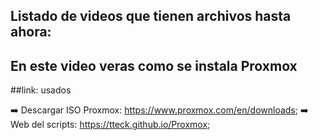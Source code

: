 ## Listado de videos que tienen archivos hasta ahora:
## En este video veras como se instala Proxmox

##link: usados


➡️ Descargar ISO Proxmox: https://www.proxmox.com/en/downloads;
➡️ Web del scripts: https://tteck.github.io/Proxmox;
